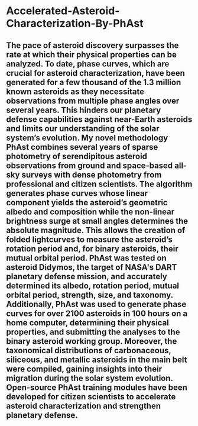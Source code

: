 # Accelerated-Asteroid-Characterization-By-PhAst
## The pace of asteroid discovery surpasses the rate at which their physical properties can be analyzed. To date, phase curves, which are crucial for asteroid characterization, have been generated for a few thousand of the 1.3 million known asteroids as they necessitate observations from multiple phase angles over several years. This hinders our planetary defense capabilities against near-Earth asteroids and limits our understanding of the solar system’s evolution. My novel methodology PhAst combines several years of sparse photometry of serendipitous asteroid observations from ground and space-based all-sky surveys with dense photometry from professional and citizen scientists. The algorithm generates phase curves whose linear component yields the asteroid’s geometric albedo and composition while the non-linear brightness surge at small angles determines the absolute magnitude. This allows the creation of folded lightcurves to measure the asteroid’s rotation period and, for binary asteroids, their mutual orbital period. PhAst was tested on asteroid Didymos, the target of NASA's DART planetary defense mission, and accurately determined its albedo, rotation period, mutual orbital period, strength, size, and taxonomy. Additionally, PhAst was used to generate phase curves for over 2100 asteroids in 100 hours on a home computer, determining their physical properties, and submitting the analyses to the binary asteroid working group. Moreover, the taxonomical distributions of carbonaceous, siliceous, and metallic asteroids in the main belt were compiled, gaining insights into their migration during the solar system evolution. Open-source PhAst training modules have been developed for citizen scientists to accelerate asteroid characterization and strengthen planetary defense.

